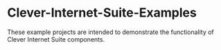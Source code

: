 # Clever-Internet-Suite-Examples
These example projects are intended to demonstrate the functionality of Clever Internet Suite components.
